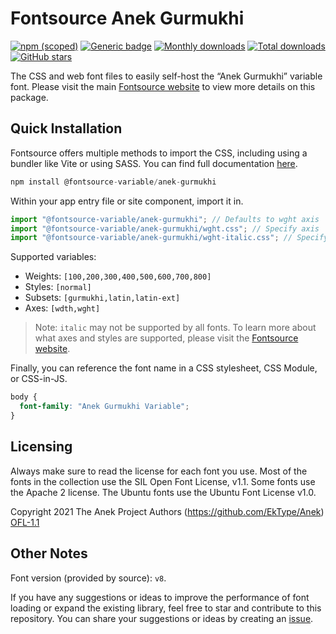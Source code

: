 # Fontsource Anek Gurmukhi

[![npm (scoped)](https://img.shields.io/npm/v/@fontsource-variable/anek-gurmukhi?color=brightgreen)](https://www.npmjs.com/package/@fontsource-variable/anek-gurmukhi) [![Generic badge](https://img.shields.io/badge/fontsource-passing-brightgreen)](https://github.com/fontsource/fontsource) [![Monthly downloads](https://badgen.net/npm/dm/@fontsource-variable/anek-gurmukhi)](https://github.com/fontsource/fontsource) [![Total downloads](https://badgen.net/npm/dt/@fontsource-variable/anek-gurmukhi)](https://github.com/fontsource/fontsource) [![GitHub stars](https://img.shields.io/github/stars/fontsource/fontsource.svg?style=social&label=Star)](https://github.com/fontsource/fontsource/stargazers)

The CSS and web font files to easily self-host the “Anek Gurmukhi” variable font. Please visit the main [Fontsource website](https://fontsource.org/fonts/anek-gurmukhi) to view more details on this package.

## Quick Installation

Fontsource offers multiple methods to import the CSS, including using a bundler like Vite or using SASS. You can find full documentation [here](https://fontsource.org/docs/getting-started/introduction).

```javascript
npm install @fontsource-variable/anek-gurmukhi
```

Within your app entry file or site component, import it in.

```javascript
import "@fontsource-variable/anek-gurmukhi"; // Defaults to wght axis
import "@fontsource-variable/anek-gurmukhi/wght.css"; // Specify axis
import "@fontsource-variable/anek-gurmukhi/wght-italic.css"; // Specify axis and style
```

Supported variables:
- Weights: `[100,200,300,400,500,600,700,800]`
- Styles: `[normal]`
- Subsets: `[gurmukhi,latin,latin-ext]`
- Axes: `[wdth,wght]`

> Note: `italic` may not be supported by all fonts. To learn more about what axes and styles are supported, please visit the [Fontsource website](https://fontsource.org/fonts/anek-gurmukhi).

Finally, you can reference the font name in a CSS stylesheet, CSS Module, or CSS-in-JS.

```css
body {
  font-family: "Anek Gurmukhi Variable";
}
```

## Licensing
Always make sure to read the license for each font you use. Most of the fonts in the collection use the SIL Open Font License, v1.1. Some fonts use the Apache 2 license. The Ubuntu fonts use the Ubuntu Font License v1.0.

Copyright 2021 The Anek Project Authors (https://github.com/EkType/Anek)
[OFL-1.1](https://openfontlicense.org)

## Other Notes
Font version (provided by source): `v8`.

If you have any suggestions or ideas to improve the performance of font loading or expand the existing library, feel free to star and contribute to this repository. You can share your suggestions or ideas by creating an [issue](https://github.com/fontsource/fontsource/issues).